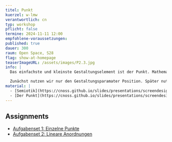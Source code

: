 ```yaml
---
titel: Punkt
kuerzel: w-lmw
verantwortlich: cn
typ: workshop
pflicht: false
termine: 2024-11-11 12:00
empfohlene-voraussetzungen:
published: true
dauer: 300
raum: Open Space, S28
flag: show-at-homepage
teaserImageURL: /assets/images/P2.3.jpg
info: |
  Das einfachste und kleinste Gestaltungselement ist der Punkt. Mathematisch betrachtet ist er unendlich klein. Das hilft uns aber wenig, darum setzen wir uns darüber hinweg. Ein Punkt steht nicht im Nichts, sondern er steht auf irgendeiner begrenzten Fläche, dem Format. 

  Zunächst nutzen wir nur den Gestaltungsparamater Position. Später nutzen wir auch Größe, Anzahl, Tonwert sowie Deckkraft und versuchen Grundlagen der Räumlichkeit auf unsere Kompositionen anzuwenden. 
material: |
  - [Semiotik](https://cnoss.github.io/slides/presentations/screendesign/semiotik/)
  - [Der Punkt](https://cnoss.github.io/slides/presentations/screendesign/punkt/) 
---
```


## Assignments
- [Aufgabenset 1: Einzelne Punkte](/generative-gestaltung/assignments/02-punkt-01-basics/)
- [Aufgabenset 2: Lineare Anordnungen](/generative-gestaltung/assignments/02-punkt-02-basics/)
